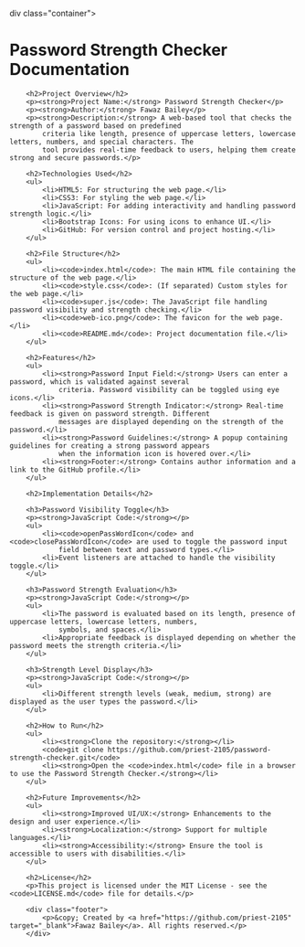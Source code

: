 div class="container">
        <h1>Password Strength Checker Documentation</h1>

        <h2>Project Overview</h2>
        <p><strong>Project Name:</strong> Password Strength Checker</p>
        <p><strong>Author:</strong> Fawaz Bailey</p>
        <p><strong>Description:</strong> A web-based tool that checks the strength of a password based on predefined
            criteria like length, presence of uppercase letters, lowercase letters, numbers, and special characters. The
            tool provides real-time feedback to users, helping them create strong and secure passwords.</p>

        <h2>Technologies Used</h2>
        <ul>
            <li>HTML5: For structuring the web page.</li>
            <li>CSS3: For styling the web page.</li>
            <li>JavaScript: For adding interactivity and handling password strength logic.</li>
            <li>Bootstrap Icons: For using icons to enhance UI.</li>
            <li>GitHub: For version control and project hosting.</li>
        </ul>

        <h2>File Structure</h2>
        <ul>
            <li><code>index.html</code>: The main HTML file containing the structure of the web page.</li>
            <li><code>style.css</code>: (If separated) Custom styles for the web page.</li>
            <li><code>super.js</code>: The JavaScript file handling password visibility and strength checking.</li>
            <li><code>web-ico.png</code>: The favicon for the web page.</li>
            <li><code>README.md</code>: Project documentation file.</li>
        </ul>

        <h2>Features</h2>
        <ul>
            <li><strong>Password Input Field:</strong> Users can enter a password, which is validated against several
                criteria. Password visibility can be toggled using eye icons.</li>
            <li><strong>Password Strength Indicator:</strong> Real-time feedback is given on password strength. Different
                messages are displayed depending on the strength of the password.</li>
            <li><strong>Password Guidelines:</strong> A popup containing guidelines for creating a strong password appears
                when the information icon is hovered over.</li>
            <li><strong>Footer:</strong> Contains author information and a link to the GitHub profile.</li>
        </ul>

        <h2>Implementation Details</h2>

        <h3>Password Visibility Toggle</h3>
        <p><strong>JavaScript Code:</strong></p>
        <ul>
            <li><code>openPassWordIcon</code> and <code>closePassWordIcon</code> are used to toggle the password input
                field between text and password types.</li>
            <li>Event listeners are attached to handle the visibility toggle.</li>
        </ul>

        <h3>Password Strength Evaluation</h3>
        <p><strong>JavaScript Code:</strong></p>
        <ul>
            <li>The password is evaluated based on its length, presence of uppercase letters, lowercase letters, numbers,
                symbols, and spaces.</li>
            <li>Appropriate feedback is displayed depending on whether the password meets the strength criteria.</li>
        </ul>

        <h3>Strength Level Display</h3>
        <p><strong>JavaScript Code:</strong></p>
        <ul>
            <li>Different strength levels (weak, medium, strong) are displayed as the user types the password.</li>
        </ul>

        <h2>How to Run</h2>
        <ul>
            <li><strong>Clone the repository:</strong></li>
            <code>git clone https://github.com/priest-2105/password-strength-checker.git</code>
            <li><strong>Open the <code>index.html</code> file in a browser to use the Password Strength Checker.</strong></li>
        </ul>

        <h2>Future Improvements</h2>
        <ul>
            <li><strong>Improved UI/UX:</strong> Enhancements to the design and user experience.</li>
            <li><strong>Localization:</strong> Support for multiple languages.</li>
            <li><strong>Accessibility:</strong> Ensure the tool is accessible to users with disabilities.</li>
        </ul>

        <h2>License</h2>
        <p>This project is licensed under the MIT License - see the <code>LICENSE.md</code> file for details.</p>

        <div class="footer">
            <p>&copy; Created by <a href="https://github.com/priest-2105" target="_blank">Fawaz Bailey</a>. All rights reserved.</p>
        </div>